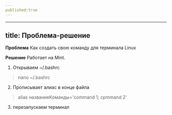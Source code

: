 ```yaml
---
published:true
---
```


---
title: Проблема-решение
---

**Проблема** Как создать свою команду для терминала Linux

**Решение** Работает на Mint.
1. Открываем ~/.bashrc 
>nano ~/.bashrc
2. Прописывает алиас в конце файла
> alias названиеКоманды='command 1; cpmmand 2'
3. перезапускаем терминал 